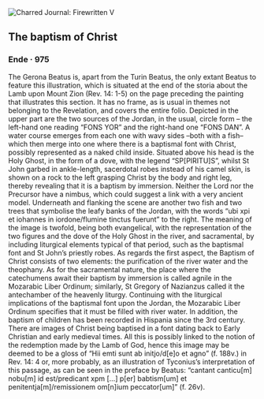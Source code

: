 <div class="artwork-of-the-day">
  <div class="container">
    <div class="img-wrapper">
      <img
        src="https://uploads0.wikiart.org/00108/images/ende/1.jpg!Large.jpg"
        alt="Charred Journal: Firewritten V" />
    </div>
    <div class="artwork-detail">
      <div class="artwork-origin"> 
        <h2 class="artwork-name">The baptism of Christ</h2>
        <h3 class="artist">
          Ende
                    ·  975
        </h3>
      </div>
      <p class="description">
        <span class="artwork-description-text ng-binding" ng-bind-html="viewModel.ArtworkOfTheDay.Description | unsafe">The Gerona Beatus is, apart from the Turin Beatus, the only extant Beatus to feature this illustration, which is situated at the end of the storia about the Lamb upon Mount Zion (Rev. 14: 1-5) on the page preceding the painting that illustrates this section. It has no frame, as is usual in themes not belonging to the Revelation, and covers the entire folio. Depicted in the upper part are the two sources of the Jordan, in the usual, circle form – the left-hand one reading “FONS YOR” and the right-hand one “FONS DAN”. A water course emerges from each one with wavy sides –both with a fish– which then merge into one where there is a baptismal font with Christ, possibly represented as a naked child inside. Situated above his head is the Holy Ghost, in the form of a dove, with the legend “SP[PIRITU]S”, whilst St John garbed in ankle-length, sacerdotal robes instead of his camel skin, is shown on a rock to the left grasping Christ by the body and right leg, thereby revealing that it is a baptism by immersion. Neither the Lord nor the Precursor have a nimbus, which could suggest a link with a very ancient model. Underneath and flanking the scene are another two fish and two trees that symbolise the leafy banks of the Jordan, with the words “ubi xpi et iohannes in iordone/flumine tinctus fuerunt” to the right. The meaning of the image is twofold, being both evangelical, with the representation of the two figures and the dove of the Holy Ghost in the river, and sacramental, by including liturgical elements typical of that period, such as the baptismal font and St John’s priestly robes. As regards the first aspect, the Baptism of Christ consists of two elements: the purification of the river water and the theophany. As for the sacramental nature, the place where the catechumens await their baptism by immersion is called agnile in the Mozarabic Liber Ordinum; similarly, St Gregory of Nazianzus called it the antechamber of the heavenly liturgy. Continuing with the liturgical implications of the baptismal font upon the Jordan, the Mozarabic Liber Ordinum specifies that it must be filled with river water. In addition, the baptism of children has been recorded in Hispania since the 3rd century. There are images of Christ being baptised in a font dating back to Early Christian and early medieval times. All this is possibly linked to the notion of the redemption made by the Lamb of God, hence this image may be deemed to be a gloss of “Hii emti sunt ab initjo/d[e]o et agno” (f. 188v.) in Rev. 14: 4 or, more probably, as an illustration of Tyconius’s interpretation of this passage, as can be seen in the preface by Beatus: “cantant canticu[m] nobu[m] id est/predicant xpm [...] p[er] babtism[um] et penitentja[m]/remissionem om[n]ium peccator[um]” (f. 26v).</span>
                        <div class="text-shadow-container" ng-show="showShadow" style=""></div>
      </p>
    </div>
  </div>

</div>
